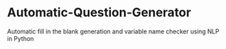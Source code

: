 # Automatic-Question-Generator
Automatic fill in the blank generation  and variable name checker using NLP in Python
